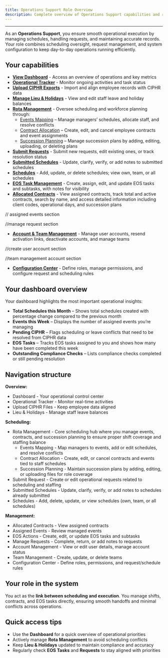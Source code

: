 ```yaml
---
title: Operations Support Role Overview
description: Complete overview of Operations Support capabilities and responsibilities
---
```


---

As an **Operations Support**, you ensure smooth operational execution by managing schedules, handling requests, and maintaining accurate records. Your role combines scheduling oversight, request management, and system configuration to keep day-to-day operations running efficiently.

## Your capabilities

- **[View Dashboard](/roles/ops-support/ops-support-dashboard)** - Access an overview of operations and key metrics
- **[Operational Tracker](/roles/ops-support/ops-support-operational-tracker)** - Monitor ongoing activities and task status
- **[Upload CIPHR Exports](/roles/ops-support/ops-support-ciphr-integration)** - Import and align employee records with CIPHR data
- **[Manage Lieu & Holidays](/roles/ops-support/ops-support-holidays-lieu)** - View and edit staff leave and holiday balances
- **[Rota Management](/roles/ops-support/ops-support-rota-management)** - Oversee scheduling and workforce planning through:
  - [Events Mapping](/roles/ops-support/ops-support-events-mapping) – Manage managers’ schedules, allocate staff, and resolve conflicts
  - [Contract Allocation](/roles/ops-support/ops-support-contract-allocation) – Create, edit, and cancel employee contracts and event assignments
  - [Succession Planning](/roles/ops-support/ops-support-succession-planning) – Manage succession plans by adding, editing, uploading, or deleting plans
- **[Submit Requests](/roles/ops-support/ops-support-submit-requests)** - Submit new requests, edit existing ones, or track resolution status
- **[Submitted Schedules](/roles/ops-support/ops-support-submitted-schedules)** - Update, clarify, verify, or add notes to submitted schedules
- **[Schedules](/roles/ops-support/ops-support-schedules)** - Add, update, or delete schedules; view own, team, or all schedules
- **[EOS Task Management](/roles/ops-support/ops-support-eos-task)** - Create, assign, edit, and update EOS tasks and subtasks, with notes for visibility
- **[Allocated Contracts](/roles/ops-support/ops-support-allocated-contracts)** - View assigned contracts, track total and active contracts, search by name, and access detailed information including client codes, operational days, and succession plans

// assigned events section

//manage request section

- **[Account & Team Management](/roles/ops-support/ops-support-account-management)** - Manage user accounts, resend activation links, deactivate accounts, and manage teams

//create user account section

//team management account section

- **[Configuration Center](/roles/ops-support/ops-support-configuration-center)** - Define roles, manage permissions, and configure request and scheduling rules

## Your dashboard overview

Your dashboard highlights the most important operational insights:

- **Total Schedules this Month** – Shows total schedules created with percentage change compared to the previous month
- **Events this Week** – Displays the number of assigned events you’re managing
- **Pending CIPHR** – Flags scheduling or leave conflicts that need to be resolved from CIPHR data
- **EOS Tasks** – Tracks EOS tasks assigned to you and shows how many have been completed this week
- **Outstanding Compliance Checks** – Lists compliance checks completed or still pending resolution

## Navigation structure

**Overview:**

- Dashboard - Your operational control center
- Operational Tracker - Monitor real-time activities
- Upload CIPHR Files - Keep employee data aligned
- Lieu & Holidays - Manage staff leave balances

**Scheduling:**

- Rota Management - Core scheduling hub where you manage events, contracts, and succession planning to ensure proper shift coverage and staffing balance
  - Events Mapping - Map managers to events, add or edit schedules, and resolve conflicts
  - Contract Allocation - Create, edit, or cancel contracts and events tied to staff schedules
  - Succession Planning - Maintain succession plans by adding, editing, or uploading files for role coverage
- Submit Request - Create or edit operational requests related to scheduling and staffing
- Submitted Schedules - Update, clarify, verify, or add notes to schedules already submitted
- Schedules - Add, delete, update, or view schedules (own, team, or all schedules)

**Management:**

- Allocated Contracts - View assigned contracts
- Assigned Events - Review managed events
- EOS Actions - Create, edit, or update EOS tasks and subtasks
- Manage Requests - Complete, return, or add notes to requests
- Account Management - View or edit user details, manage account status
- Team Management - Create, update, or delete teams
- Configuration Center - Define roles, permissions, and request/schedule rules

## Your role in the system

You act as the **link between scheduling and execution**. You manage shifts, contracts, and EOS tasks directly, ensuring smooth handoffs and minimal conflicts across operations.

## Quick access tips

- Use the **Dashboard** for a quick overview of operational priorities
- Actively manage **Rota Management** to avoid scheduling conflicts
- Keep **Lieu & Holidays** updated to maintain compliance and accuracy
- Regularly check **EOS Tasks** and **Requests** to stay aligned with priorities
